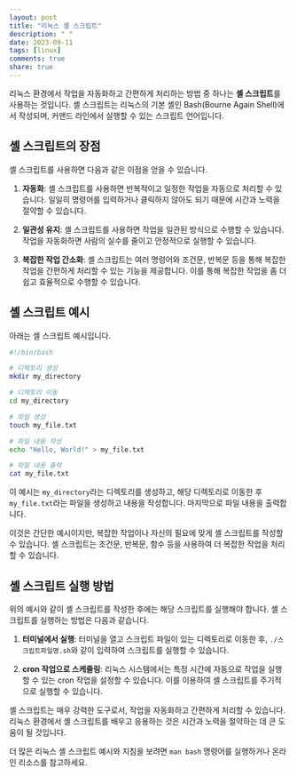 ```yaml
---
layout: post
title: "리눅스 셸 스크립트"
description: " "
date: 2023-09-11
tags: [linux]
comments: true
share: true
---
```


리눅스 환경에서 작업을 자동화하고 간편하게 처리하는 방법 중 하나는 **셸 스크립트**를 사용하는 것입니다. 셸 스크립트는 리눅스의 기본 셸인 Bash(Bourne Again Shell)에서 작성되며, 커맨드 라인에서 실행할 수 있는 스크립트 언어입니다.

## 셸 스크립트의 장점

셸 스크립트를 사용하면 다음과 같은 이점을 얻을 수 있습니다.

1. **자동화**: 셸 스크립트를 사용하면 반복적이고 일정한 작업을 자동으로 처리할 수 있습니다. 일일히 명령어를 입력하거나 클릭하지 않아도 되기 때문에 시간과 노력을 절약할 수 있습니다.

2. **일관성 유지**: 셸 스크립트를 사용하면 작업을 일관된 방식으로 수행할 수 있습니다. 작업을 자동화하면 사람의 실수를 줄이고 안정적으로 실행할 수 있습니다.

3. **복잡한 작업 간소화**: 셸 스크립트는 여러 명령어와 조건문, 반복문 등을 통해 복잡한 작업을 간편하게 처리할 수 있는 기능을 제공합니다. 이를 통해 복잡한 작업을 좀 더 쉽고 효율적으로 수행할 수 있습니다.

## 셸 스크립트 예시

아래는 셸 스크립트 예시입니다.

```bash
#!/bin/bash

# 디렉토리 생성
mkdir my_directory

# 디렉토리 이동
cd my_directory

# 파일 생성
touch my_file.txt

# 파일 내용 작성
echo "Hello, World!" > my_file.txt

# 파일 내용 출력
cat my_file.txt
```

이 예시는 `my_directory`라는 디렉토리를 생성하고, 해당 디렉토리로 이동한 후 `my_file.txt`라는 파일을 생성하고 내용을 작성합니다. 마지막으로 파일 내용을 출력합니다.

이것은 간단한 예시이지만, 복잡한 작업이나 자신의 필요에 맞게 셸 스크립트를 작성할 수 있습니다. 셸 스크립트는 조건문, 반복문, 함수 등을 사용하여 더 복잡한 작업을 처리할 수 있습니다.

## 셸 스크립트 실행 방법

위의 예시와 같이 셸 스크립트를 작성한 후에는 해당 스크립트를 실행해야 합니다. 셸 스크립트를 실행하는 방법은 다음과 같습니다.

1. **터미널에서 실행**: 터미널을 열고 스크립트 파일이 있는 디렉토리로 이동한 후, `./스크립트파일명.sh`와 같이 입력하여 스크립트를 실행할 수 있습니다.

2. **cron 작업으로 스케줄링**: 리눅스 시스템에서는 특정 시간에 자동으로 작업을 실행할 수 있는 cron 작업을 설정할 수 있습니다. 이를 이용하여 셸 스크립트를 주기적으로 실행할 수 있습니다.

셸 스크립트는 매우 강력한 도구로서, 작업을 자동화하고 간편하게 처리할 수 있습니다. 리눅스 환경에서 셸 스크립트를 배우고 응용하는 것은 시간과 노력을 절약하는 데 큰 도움이 될 것입니다.

더 많은 리눅스 셸 스크립트 예시와 지침을 보려면 `man bash` 명령어를 실행하거나 온라인 리소스를 참고하세요.